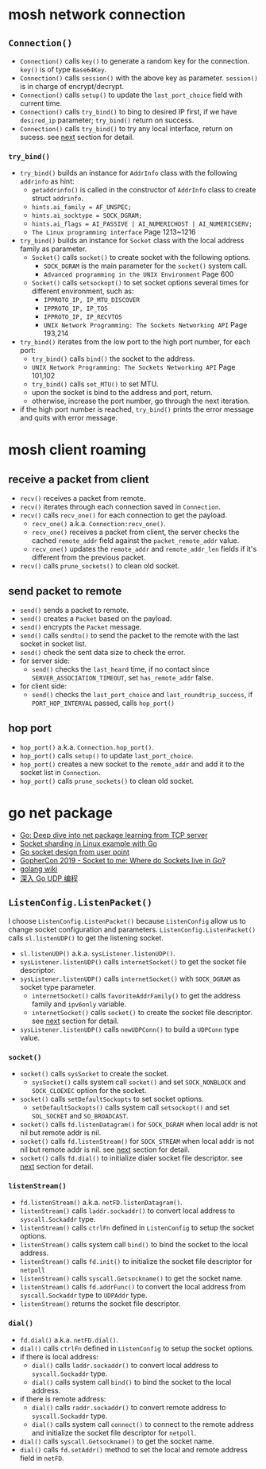 # mosh network connection

## `Connection()`

- `Connection()` calls `key()` to generate a random key for the connection. `key()` is of type `Base64Key`.
- `Connection()` calls `session()` with the above key as parameter. `session()` is in charge of encrypt/decrypt.
- `Connection()` calls `setup()` to update the `last_port_choice` field with current time.
- `Connection()` calls `try_bind()` to bing to desired IP first, if we have `desired_ip` parameter; `try_bind()` return on success.
- `Connection()` calls `try_bind()` to try any local interface, return on sucess. see [next](#try_bind) section for detail.

### `try_bind()`

- `try_bind()` builds an instance for `AddrInfo` class with the following `addrinfo` as hint:
  - `getaddrinfo()` is called in the constructor of `AddrInfo` class to create struct `addrinfo`.
  - `hints.ai_family = AF_UNSPEC;`
  - `hints.ai_socktype = SOCK_DGRAM;`
  - `hints.ai_flags = AI_PASSIVE | AI_NUMERICHOST | AI_NUMERICSERV;`
  - `The Linux programming interface` Page 1213~1216
- `try_bind()` builds an instance for `Socket` class with the local address family as parameter.
  - `Socket()` calls `socket()` to create socket with the following options.
    - `SOCK_DGRAM` is the main parameter for the `socket()` system call.
    - `Advanced programming in the UNIX Environment` Page 600
  - `Socket()` calls `setsockopt()` to set socket options several times for different environment, such as:
    - `IPPROTO_IP, IP_MTU_DISCOVER`
    - `IPPROTO_IP, IP_TOS`
    - `IPPROTO_IP, IP_RECVTOS`
    - `UNIX Network Programming: The Sockets Networking API` Page 193,214
- `try_bind()` iterates from the low port to the high port number, for each port:
  - `try_bind()` calls `bind()` the socket to the address.
  - `UNIX Network Programming: The Sockets Networking API` Page 101,102
  - `try_bind()` calls `set_MTU()` to set MTU.
  - upon the socket is bind to the address and port, return.
  - otherwise, increase the port number, go through the next iteration.
- if the high port number is reached, `try_bind()` prints the error message and quits with error message.

# mosh client roaming

## receive a packet from client

- `recv()` receives a packet from remote.
- `recv()` iterates through each connection saved in `Connection`.
- `recv()` calls `recv_one()` for each connection to get the payload.
  - `recv_one()` a.k.a. `Connection:recv_one()`.
  - `recv_one()` receives a packet from client, the server checks the cached `remote_addr` field against the `packet_remote_addr` value.
  - `recv_one()` updates the `remote_addr` and `remote_addr_len` fields if it's different from the previous packet.
- `recv()` calls `prune_sockets()` to clean old socket.

## send packet to remote

- `send()` sends a packet to remote.
- `send()` creates a `Packet` based on the payload.
- `send()` encrypts the `Packet` message.
- `send()` calls `sendto()` to send the packet to the remote with the last socket in socket list.
- `send()` check the sent data size to check the error.
- for server side:
  - `send()` checks the `last_heard` time, if no contact since `SERVER_ASSOCIATION_TIMEOUT`, set `has_remote_addr` false.
- for client side:
  - `send()` checks the `last_port_choice` and `last_roundtrip_success`, if `PORT_HOP_INTERVAL` passed, calls `hop_port()`

## hop port

- `hop_port()` a.k.a. `Connection.hop_port()`.
- `hop_port()` calls `setup()` to update `last_port_choice`.
- `hop_port()` creates a new socket to the `remote_addr` and add it to the socket list in `Connection`.
- `hop_port()` calls `prune_sockets()` to clean old socket.

# go net package

- [Go: Deep dive into net package learning from TCP server](https://dev.to/hgsgtk/how-go-handles-network-and-system-calls-when-tcp-server-1nbd)
- [Socket sharding in Linux example with Go](https://dev.to/douglasmakey/socket-sharding-in-linux-example-with-go-4mi7)
- [Go socket design from user point](https://tonybai.com/2015/11/17/tcp-programming-in-golang/)
- [GopherCon 2019 - Socket to me: Where do Sockets live in Go?](https://about.sourcegraph.com/blog/go/gophercon-2019-socket-to-me-where-do-sockets-live-in-go)
- [golang wiki](https://github.com/golang/go/wiki/Articles)
- [深入 Go UDP 编程](https://colobu.com/2016/10/19/Go-UDP-Programming/#Read%E5%92%8CWrite%E6%96%B9%E6%B3%95%E9%9B%86%E7%9A%84%E6%AF%94%E8%BE%83)

## `ListenConfig.ListenPacket()`

I choose `ListenConfig.ListenPacket()` because `ListenConfig` allow us to change socket configuration and parameters. `ListenConfig.ListenPacket()` calls `sl.listenUDP()` to get the listening socket.

- `sl.listenUDP()` a.k.a. `sysListener.listenUDP()`.
- `sysListener.listenUDP()` calls `internetSocket()` to get the socket file descriptor.
- `sysListener.listenUDP()` calls `internetSocket()` with `SOCK_DGRAM` as socket type parameter.
  - `internetSocket()` calls `favoriteAddrFamily()` to get the address family and `ipv6only` variable.
  - `internetSocket()` calls `socket()` to create the socket file descriptor. see [next](#socket) section for detail.
- `sysListener.listenUDP()` calls `newUDPConn()` to build a `UDPConn` type value.

### `socket()`

- `socket()` calls `sysSocket` to create the socket.
  - `sysSocket()` calls system call `socket()` and set `SOCK_NONBLOCK` and `SOCK_CLOEXEC` option for the socket.
- `socket()` calls `setDefaultSockopts` to set socket options.
  - `setDefaultSockopts()` calls system call `setsockopt()` and set `SOL_SOCKET` and `SO_BROADCAST`.
- `socket()` calls `fd.listenDatagram()` for `SOCK_DGRAM` when local addr is not nil but remote addr is nil.
- `socket()` calls `fd.listenStream()` for `SOCK_STREAM` when local addr is not nil but remote addr is nil. see [next](#listenstream) section for detail.
- `socket()` calls `fd.dial()` to initialize dialer socket file descriptor. see [next](#dial) section for detail.

### `listenStream()`

- `fd.listenStream()` a.k.a. `netFD.listenDatagram()`.
- `listenStream()` calls `laddr.sockaddr()` to convert local address to `syscall.Sockaddr` type.
- `listenStream()` calls `ctrlFn` defined in `ListenConfig` to setup the socket options.
- `listenStream()` calls system call `bind()` to bind the socket to the local address.
- `listenStream()` calls `fd.init()` to initialize the socket file descriptor for `netpoll`
- `listenStream()` calls `syscall.Getsockname()` to get the socket name.
- `listenStream()` calls `fd.addrFunc()` to convert the local address from `syscall.Sockaddr` type to `UDPAddr` type.
- `listenStream()` returns the socket file descriptor.

### `dial()`

- `fd.dial()` a.k.a. `netFD.dial()`.
- `dial()` calls `ctrlFn` defined in `ListenConfig` to setup the socket options.
- if there is local address:
  - `dial()` calls `laddr.sockaddr()` to convert local address to `syscall.Sockaddr` type.
  - `dial()` calls system call `bind()` to bind the socket to the local address.
- if there is remote address:
  - `dial()` calls `raddr.sockaddr()` to convert remote address to `syscall.Sockaddr` type.
  - `dial()` calls system call `connect()` to connect to the remote address and initialize the socket file descriptor for `netpoll`.
- `dial()` calls `syscall.Getsockname()` to get the socket name.
- `dial()` calls `fd.setAddr()` method to set the local and remote address field in `netFD`.
